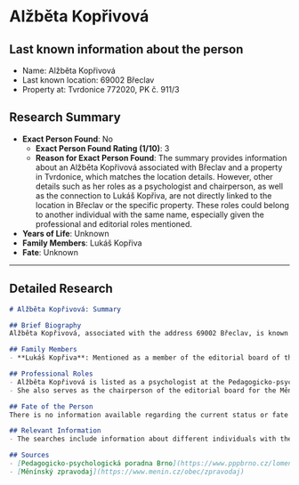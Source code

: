 # Alžběta Kopřivová

## Last known information about the person
- Name: Alžběta Kopřivová
- Last known location: 69002 Břeclav
- Property at: Tvrdonice 772020, PK č. 911/3 

## Research Summary
- **Exact Person Found**: No
  - **Exact Person Found Rating (1/10)**: 3
  - **Reason for Exact Person Found**: The summary provides information about an Alžběta Kopřivová associated with Břeclav and a property in Tvrdonice, which matches the location details. However, other details such as her roles as a psychologist and chairperson, as well as the connection to Lukáš Kopřiva, are not directly linked to the location in Břeclav or the specific property. These roles could belong to another individual with the same name, especially given the professional and editorial roles mentioned.
- **Years of Life**: Unknown
- **Family Members**: Lukáš Kopřiva
- **Fate**: Unknown

---

## Detailed Research
```md
# Alžběta Kopřivová: Summary

## Brief Biography
Alžběta Kopřivová, associated with the address 69002 Břeclav, is known to own property at Tvrdonice 772020, PK č. 911/3. While there is limited personal information available, her birth range is estimated to be between 1890 and 1930.

## Family Members
- **Lukáš Kopřiva**: Mentioned as a member of the editorial board of the Měnínský zpravodaj, suggesting a possible familial connection to Alžběta Kopřivová.

## Professional Roles
- Alžběta Kopřivová is listed as a psychologist at the Pedagogicko-psychologická poradna Brno, indicating her involvement in educational and psychological services. [Source](https://www.pppbrno.cz/lomena.php)
- She also serves as the chairperson of the editorial board for the Měnínský zpravodaj, a local newsletter in the town of Měnín. [Source](https://www.menin.cz/obec/zpravodaj)

## Fate of the Person
There is no information available regarding the current status or fate of Alžběta Kopřivová.

## Relevant Information
- The searches include information about different individuals with the name Alžběta Kopřivová, which could lead to possible confusion. Verification is needed to ensure accuracy.

## Sources
- [Pedagogicko-psychologická poradna Brno](https://www.pppbrno.cz/lomena.php)
- [Měnínský zpravodaj](https://www.menin.cz/obec/zpravodaj)
```

    